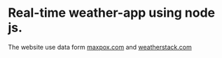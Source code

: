 # Real-time weather-app using node js. 
The website use data form [maxpox.com](https://www.mapbox.com/) and [weatherstack.com](https://weatherstack.com/)



